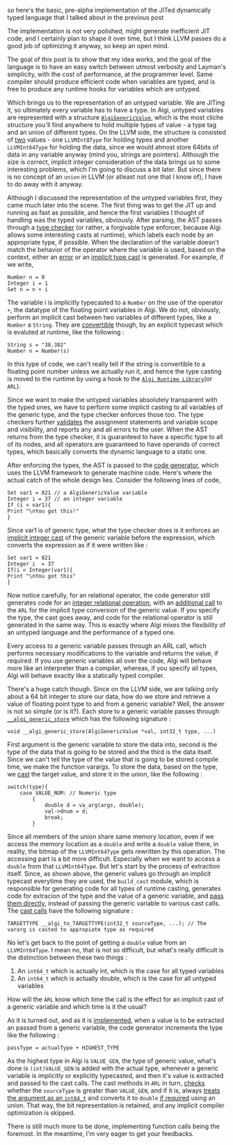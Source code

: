 so here's the basic, pre-alpha implementation of the JITed dynamically typed language that I talked about in the previous post

The implementation is not very polished, might generate inefficient JIT code, and I certainly plan to shape it over time, but I think LLVM passes do a good job of optimizing it anyway, so keep an open mind.

The goal of this post is to show that my idea works, and the goal of the language is to have an easy switch between utmost verbosity and Layman's simplicity, with the cost of performance, at the programmer level. Same compiler should produce efficient code when variables are typed, and is free to produce any runtime hooks for variables which are untyped. 

Which brings us to the representation of an untyped variable. We are JITing it, so ultimately every variable has to have a type. In Algi, untyped variables are represented with a structure [`AlgiGenericValue`](https://github.com/iamsubhranil/Algi/blob/master/runtime.h#L6), which is the most cliche structure you'll find anywhere to hold multiple types of value - a type tag and an union of different types. On the LLVM side, the structure is consisted of [two](https://github.com/iamsubhranil/Algi/blob/master/codegen.c#L36) values - one `LLVMInt8Type` for holding types and another `LLVMInt64Type` for holding the data, since we would atmost store 64bits of data in any variable anyway (mind you, strings are pointers). Although the size is correct, implicit integer consideration of the data brings us to some interesting problems, which I'm going to discuss a bit later. But since there is no concept of an `union` in LLVM (or atleast not one that I know of), I have to do away with it anyway.

Although I discussed the representation of the untyped variables first, they came much later into the scene. The first thing was to get the JIT up and running as fast as possible, and hence the first variables I thought of handling was the typed variables, obviously. After parsing, the AST passes through a [type checker](https://github.com/iamsubhranil/Algi/blob/master/types.c) (or rather, a forgivable type enforcer, because Algi allows some interesting casts at runtime), which labels each node by an appropriate type, if possible. When the declaration of the variable doesn't match the behavior of the operator where the variable is used, based on the context, either an [error](https://github.com/iamsubhranil/Algi/blob/master/types.c#L109) or an [implicit type cast](https://github.com/iamsubhranil/Algi/blob/master/types.c#L450) is generated. For example, if we write,
```
Number n = 0
Integer i = 1
Set n = n + i
```
The variable i is implicitly typecasted to a `Number` on the use of the operator `+`, the datatype of the floating point variables in Algi. We do not, obviously, perform an implicit cast between two variables of different types, like a `Number` a `String`. They are [convertible](https://github.com/iamsubhranil/Algi/blob/master/runtime.c#L93) though, by an explicit typecast which is evaluted at runtime, like the following :
```
String s = "38.382"
Number n = Number(s)
```
In this type of code, we can't really tell if the string is convertible to a floating point number unless we actually run it, and hence the type casting is moved to the runtime by using a hook to the [`Algi Runtime Library`](https://github.com/iamsubhranil/Algi/blob/master/runtime.c)(or `ARL`).

Since we want to make the untyped variables absolutely transparent with the typed ones, we have to perform some implicit casting to all variables of the generic type, and the type  checker enforces those too. The type checkers further [validates](https://github.com/iamsubhranil/Algi/blob/master/types.c#L656) the assignment statements and variable scope and visibility, and reports any and all errors to the user. When the AST returns from the type checker, it is guaranteed to have a specific type to all of its nodes, and all operators are guaranteed to have operands of correct types, which basically converts the dynamic language to a static one.

After enforcing the types, the AST is passed to the [code generator](https://github.com/iamsubhranil/Algi/blob/master/codegen.c), which uses the LLVM framework to generate machine code. Here's where the actual catch of the whole design lies. Consider the following lines of code,
```
Set var1 = 821 // a AlgiGenericValue variable
Integer i = 37 // an integer variable
If (i < var1){
Print "\nYou got this!"
}
```
Since var1 is of generic type, what the type checker does is it enforces an [implicit integer cast](https://github.com/iamsubhranil/Algi/blob/master/types.c#L479) of the generic variable before the expression, which converts the expression as if it were written like :
```
Set var1 = 821
Integer i  = 37
If(i < Integer(var1){
Print "\nYou got this"
}
```
Now notice carefully, for an relational operator, the code generator still generates code for an [integer relational operation](https://github.com/iamsubhranil/Algi/blob/master/codegen.c#L317), with an [additional call](https://github.com/iamsubhranil/Algi/blob/master/codegen.c#L235) to the `ARL` for the implicit type conversion of the generic value. If you specify the type, the cast goes away, and code for the relational operator is still generated in the same way. This is exactly where Algi mixes the flexibility of an untyped language and the performance of a typed one.

Every access to a generic variable passes through an ARL call, which performs necessary modifications to the variable and returns the value, if required. If you use generic variables all over the code, Algi will behave more like an interpreter than a compiler, whereas, if you specify all types, Algi will behave exactly like a statically typed compiler.

There's a huge catch though. Since on the LLVM side, we are talking only about a 64 bit integer to store our data, how do we store and retrieve a value of floating point type to and from a generic variable? Well, the answer is not so simple (or is it?). Each store to a generic variable passes through [`__algi_generic_store`](https://github.com/iamsubhranil/Algi/blob/master/runtime.c#L268) which has the following signature :
```
void __algi_generic_store(AlgiGenericValue *val, int32_t type, ...)
```
First argument is the generic variable to store the data into, second is the type of the data that is going to be stored and the third is the data itself. Since we can't tell the type of the value that is going to be stored compile time, we make the function varargs. To store the data, based on the type, we [cast](https://github.com/iamsubhranil/Algi/blob/master/runtime.c#L278) the target value, and store it in the union, like the following :
```
switch(type){
    case VALUE_NUM: // Numeric type
        {
            double d = va_arg(args, double);
            val->dnum = d;
            break;
        }
```
Since all members of the union share same memory location, even if we access the memory location as a `double` and write a `double` value there, in reality, the bitmap of the `LLVMInt64Type` gets rewritten by this operation. The accessing part is a bit more difficult. Especially when we want to access a `double` from that `LLVMInt64Type`. But let's start by the process of extraction itself. Since, as shown above, the generic values go through an implicit typecast everytime they are used, the `build_cast` module, which is responsible for generating code for all types of runtime casting, generates code for extracion of the type and the value of a generic variable, and [pass them directly](https://github.com/iamsubhranil/Algi/blob/master/codegen.c#L177), instead of passing the generic variable to various cast calls. The [cast calls](https://github.com/iamsubhranil/Algi/blob/master/runtime.h#L25) have the following signature :
```
TARGETTYPE __algi_to_TARGETTYPE(int32_t sourceType, ...); // The vararg is casted to appropiate type as required
```
No let's get back to the point of getting a `double` value from an `LLVMInt64Type`. I mean no, that is not so difficult, but what's really difficult is the distinction between these two things :

1. An `int64_t` which is actually int, which is the case for all typed variables
2. An `int64_t` which is actually double, which is the case for all untyped variables

How will the `ARL` know which time the call is the effect for an implicit cast of a generic variable and which time is it the usual?

As it is turned out, and as it is [implemented](https://github.com/iamsubhranil/Algi/blob/master/codegen.c#L180), when a value is to be extracted an passed from a generic variable, the code generator increments the type like the following :
```
passType = actualType + HIGHEST_TYPE
```
As the highest type in Algi is `VALUE_GEN`, the type of generic value, what's done is `(int)VALUE_GEN` is added with the actual type, whenever a generic variable is implicitly or explicitly typecasted, and then it's value is extracted and passed to the cast calls. The cast methods in `ARL` in turn, [checks](https://github.com/iamsubhranil/Algi/blob/master/runtime.h#L23) whether the `sourceType` is greater than `VALUE_GEN`, and if it is, always [treats the argument as an `int64_t`](https://github.com/iamsubhranil/Algi/blob/master/runtime.h#L24) and converts it to `double` [if required](https://github.com/iamsubhranil/Algi/blob/master/runtime.h#L36) using an union. That way, the bit representation is retained, and any implicit compiler optimization is skipped.

There is still much more to be done, implementing function calls being the foremost. In the meantime, I'm very eager to get your feedbacks. 
